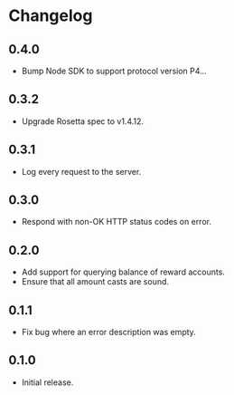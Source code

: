 # Changelog

## 0.4.0

- Bump Node SDK to support protocol version P4...

## 0.3.2

- Upgrade Rosetta spec to v1.4.12.

## 0.3.1

- Log every request to the server.

## 0.3.0

- Respond with non-OK HTTP status codes on error.

## 0.2.0

- Add support for querying balance of reward accounts.
- Ensure that all amount casts are sound.

## 0.1.1

- Fix bug where an error description was empty.

## 0.1.0 

- Initial release.
